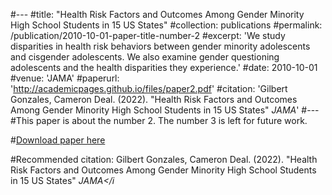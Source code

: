 #---
#title: "Health Risk Factors and Outcomes Among Gender Minority High School Students in
15 US States"
#collection: publications
#permalink: /publication/2010-10-01-paper-title-number-2
#excerpt: 'We study disparities in health risk behaviors between gender minority adolescents and cisgender adolescents. We also examine gender questioning adolescents and the health disparities they experience.'
#date: 2010-10-01
#venue: 'JAMA'
#paperurl: 'http://academicpages.github.io/files/paper2.pdf'
#citation: 'Gilbert Gonzales, Cameron Deal. (2022). &quot;Health Risk Factors and Outcomes Among Gender Minority High School Students in
15 US States&quot; <i>JAMA</i>'
#---
#This paper is about the number 2. The number 3 is left for future work.

#[Download paper here](http://academicpages.github.io/files/paper2.pdf)

#Recommended citation: Gilbert Gonzales, Cameron Deal. (2022). &quot;Health Risk Factors and Outcomes Among Gender Minority High School Students in
15 US States&quot; <i>JAMA</i
